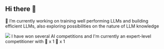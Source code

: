 ## Hi there 👋

🌱 I’m currently working on training well performing LLMs and building efficient LLMs, also exploring possibilities on the nature of LLM knowledge

[![](https://img.shields.io/badge/Kaggle-5D24F5?style=flat&logo=kaggle)](https://www.kaggle.com/janderchu) I have won several AI competitions and I'm currently an expert-level competitioner with 🥇 x 1 🥈 x 1

<!--
**chuhac/chuhac** is a ✨ _special_ ✨ repository because its `README.md` (this file) appears on your GitHub profile.

Here are some ideas to get you started:

- 🔭 I’m currently working on ...
- 🌱 I’m currently learning ...
- 👯 I’m looking to collaborate on ...
- 🤔 I’m looking for help with ...
- 💬 Ask me about ...
- 📫 How to reach me: ...
- 😄 Pronouns: ...
- ⚡ Fun fact: ...
-->
